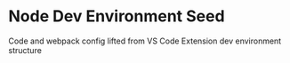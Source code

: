 # Node Dev Environment Seed

Code and webpack config lifted from VS Code Extension dev environment structure
